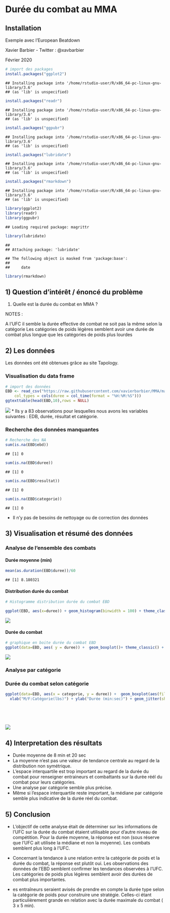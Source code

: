 Durée du combat au MMA
================

## Installation

Exemple avec l’European Beatdown

Xavier Barbier - Twitter : @xavbarbier

Février 2020

``` r
# import des packages
install.packages("ggplot2")
```

    ## Installing package into '/home/rstudio-user/R/x86_64-pc-linux-gnu-library/3.6'
    ## (as 'lib' is unspecified)

``` r
install.packages("readr")
```

    ## Installing package into '/home/rstudio-user/R/x86_64-pc-linux-gnu-library/3.6'
    ## (as 'lib' is unspecified)

``` r
install.packages("ggpubr")
```

    ## Installing package into '/home/rstudio-user/R/x86_64-pc-linux-gnu-library/3.6'
    ## (as 'lib' is unspecified)

``` r
install.packages("lubridate")
```

    ## Installing package into '/home/rstudio-user/R/x86_64-pc-linux-gnu-library/3.6'
    ## (as 'lib' is unspecified)

``` r
install.packages("rmarkdown")
```

    ## Installing package into '/home/rstudio-user/R/x86_64-pc-linux-gnu-library/3.6'
    ## (as 'lib' is unspecified)

``` r
library(ggplot2)
library(readr)
library(ggpubr)
```

    ## Loading required package: magrittr

``` r
library(lubridate)
```

    ## 
    ## Attaching package: 'lubridate'

    ## The following object is masked from 'package:base':
    ## 
    ##     date

``` r
library(rmarkdown)
```

## 1\) Question d’intérêt / énoncé du problème

1)  Quelle est la durée du combat en MMA ?

NOTES :

A l’UFC il semble la durée effective de combat ne soit pas la même selon
la catégorie Les catégories de poids légères semblent avoir une durée de
combat plus longue que les catégories de poids plus lourdes

## 2\) Les données

Les données ont été obtenues grâce au site Tapology.

### Visualisation du data frame

``` r
# import des données
EBD <- read_csv("https://raw.githubusercontent.com/xavierbarbier/MMA/master/EBD.csv", 
    col_types = cols(duree = col_time(format = "%H:%M:%S")))
ggtexttable(head(EBD,10),rows = NULL)
```

![](test_files/figure-gfm/unnamed-chunk-2-1.png)<!-- --> \* Ils y a 83
observations pour lesquelles nous avons les variables suivantes : EDB,
durée, résultat et catégorie.

### Recherche des données manquantes

``` r
# Recherche des NA
sum(is.na(EBD$ebd))
```

    ## [1] 0

``` r
sum(is.na(EBD$duree))
```

    ## [1] 0

``` r
sum(is.na(EBD$resultat))
```

    ## [1] 0

``` r
sum(is.na(EBD$categorie))
```

    ## [1] 0

  - Il n’y pas de besoins de nettoyage ou de correction des données

## 3\) Visualisation et résumé des données

### Analyse de l’ensemble des combats

#### Durée moyenne (min)

``` r
mean(as.duration(EBD$duree))/60
```

    ## [1] 8.180321

#### Distribution durée du combat

``` r
# Histogramme distribution durée du combat EBD

ggplot(EBD, aes(x=duree)) + geom_histogram(binwidth = 100) + theme_classic() + ggtitle ("EBD - Fin du combat")
```

![](test_files/figure-gfm/unnamed-chunk-5-1.png)<!-- -->

#### Durée du combat

``` r
# graphique en boite durée du combat EBD
ggplot(data=EBD, aes( y = duree)) +  geom_boxplot()+ theme_classic() + ggtitle("EBD - Durée du combat")+ coord_flip()
```

![](test_files/figure-gfm/unnamed-chunk-6-1.png)<!-- -->

### Analyse par catégorie

### Durée du combat selon catégorie

``` r
ggplot(data=EBD, aes(x = categorie, y = duree)) +  geom_boxplot(aes(fill=categorie))+ theme_classic() + ggtitle("Durée du combat selon catégorie")+coord_flip()  +
  xlab("M/F:Catégorie(lbs)") + ylab("Durée (min:sec)") + geom_jitter(shape=2, position=position_jitter(0.2)) + theme(legend.text = element_text(size = 13),
                                                                                                                     strip.text.x = element_text(size = 15, face = "bold"),
                                                                                                                     axis.title.y = element_text(color="black", size = 15, vjust=1.5),
                                                                                                                     axis.title.x = element_text(color="black", size = 15),
                                                                                                                     axis.line.y = element_line(colour = "black")) 
```

![](test_files/figure-gfm/unnamed-chunk-7-1.png)<!-- -->

## 4\) Interpretation des résultats

  - Durée moyenne de 8 min et 20 sec
  - La moyenne n’est pas une valeur de tendance centrale au regard de la
    distribution non symétrique.
  - L’espace interquartile est trop important au regard de la durée du
    combat pour renseigner entraineurs et combattants sur la durée réél
    du combat pour leurs catégories.
  - Une analyse par catégorie semble plus précise.
  - Même si l’espace interquartile reste important, la médiane par
    catégorie semble plus indicative de la durée réel du combat.

## 5\) Conclusion

  - L’objectif de cette analyse était de déterminer sur les informations
    de l’UFC sur la durée du combat étaient utilisable pour d’autre
    niveau de compétition. Pour la durée moyenne, la réponse est non
    (sous réserve que l’UFC ait utilisée la médiane et non la moyenne).
    Les combats semblent plus long à l’UFC.

  - Concernant la tendance à une relation entre la catégorie de poids et
    la durée du combat, la réponse est plutôt oui. Les observations des
    données de l’EBD semblent confirmer les tendances observées à l’UFC.
    Les catégories de poids plus légères semblent avoir des durées de
    combat plus importantes.

  - es entraîneurs seraient avisés de prendre en compte la durée type
    selon la catégorie de poids pour construire une stratégie. Celles-ci
    étant particulièrement grande en relation avec la durée maximale du
    combat ( 3 x 5 min).
